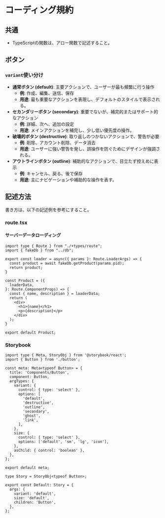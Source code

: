 # コーディング規約

## 共通

- TypeScriptの関数は、アロー関数で記述すること。

## ボタン

### `variant`使い分け

- **通常ボタン (default)**: 主要アクションで、ユーザーが最も頻繁に行う操作
  - **例**: 作成、編集、送信、保存
  - **用途**: 最も重要なアクションを表現し、デフォルトのスタイルで表示される。
- **セカンダリーボタン (secondary)**: 重要でないが、補完的またはサポート的なアクション
  - **例**: 詳細、次へ、追加の設定
  - **用途**: メインアクションを補完し、少し低い優先度の操作。
- **破壊的ボタン (destructive)**: 取り返しのつかないアクションで、警告が必要
  - **例**: 削除、アカウント削除、データ消去
  - **用途**: ユーザーに強い警告を発し、誤操作を防ぐためにデザインが強調される。
- **アウトラインボタン (outline)**: 補助的なアクションで、目立たず控えめに表示
  - **例**: キャンセル、戻る、後で保存
  - **用途**: 主にナビゲーションや補助的な操作を表す。

## 記述方法

書き方は、以下の記述例を参考にすること。

### route.tsx

#### サーバーデータローディング

```tsx
import type { Route } from "./+types/route";
import { fakeDb } from "../db";

export const loader = async({ params }: Route.LoaderArgs) => {
  const product = await fakeDb.getProduct(params.pid);
  return product;
}

const Product = ({
  loaderData,
}: Route.ComponentProps) => {
  const { name, description } = loaderData;
  return (
    <div>
      <h1>{name}</h1>
      <p>{description}</p>
    </div>
  );
}

export default Product;
```

### Storybook

```tsx
import type { Meta, StoryObj } from '@storybook/react';
import { Button } from './button';

const meta: Meta<typeof Button> = {
  title: 'Components/Button',
  component: Button,
  argTypes: {
    variant: {
      control: { type: 'select' },
      options: [
        'default',
        'destructive',
        'outline',
        'secondary',
        'ghost',
        'link',
      ],
    },
    size: {
      control: { type: 'select' },
      options: ['default', 'sm', 'lg', 'icon'],
    },
    asChild: { control: 'boolean' },
  },
};

export default meta;

type Story = StoryObj<typeof Button>;

export const Default: Story = {
  args: {
    variant: 'default',
    size: 'default',
    children: 'Button',
  },
};
```
